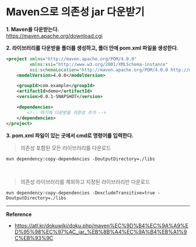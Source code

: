 # Maven으로 의존성 jar 다운받기

**1. Maven을 다운받는다.**<br>
https://maven.apache.org/download.cgi

**2. 라이브러리를 다운받을 폴더를 생성하고, 폴더 안에 pom.xml 파일을 생성한다.**
```xml
<project xmlns="http://maven.apache.org/POM/4.0.0"
         xmlns:xsi="http://www.w3.org/2001/XMLSchema-instance"
         xsi:schemaLocation="http://maven.apache.org/POM/4.0.0 http://maven.apache.org/xsd/maven-4.0.0.xsd">
    <modelVersion>4.0.0</modelVersion>

    <groupId>com.example</groupId>
    <artifactId>demo</artifactId>
    <version>0.0.1-SNAPSHOT</version>

    <dependencies>
        <!-- 여기에 다운받을 의존성 추가 -->
    </dependencies>
</project>
```

**3. pom.xml 파일이 있는 곳에서 cmd로 명령어를 입력한다.**

> 의존성 포함된 모든 라이브러리를 다운로드
```
mvn dependency:copy-dependencies -DoutputDirectory=./libs
```

<br>

> 의존성 라이브러리를 제외하고 지정된 라이브러리만 다운로드
```
mvn dependency:copy-dependencies -DexcludeTransitive=true -DoutputDirectory=./libs
```

---
**Reference**
- https://atl.kr/dokuwiki/doku.php/maven%EC%9D%B4%EC%9A%A9%ED%95%98%EC%97%AC_jar_%EB%8B%A4%EC%9A%B4%EB%A1%9C%EB%93%9C
